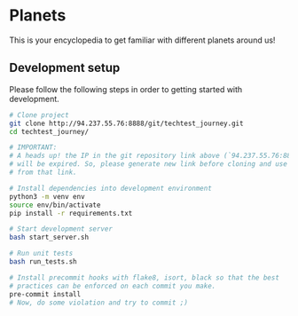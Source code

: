 # Planets
This is your encyclopedia to get familiar with different planets around us!

## Development setup

Please follow the following steps in order to getting started with development.

```bash
# Clone project
git clone http://94.237.55.76:8888/git/techtest_journey.git
cd techtest_journey/

# IMPORTANT:
# A heads up! the IP in the git repository link above (`94.237.55.76:8888`)
# will be expired. So, please generate new link before cloning and use IP
# from that link.

# Install dependencies into development environment
python3 -m venv env
source env/bin/activate
pip install -r requirements.txt

# Start development server
bash start_server.sh

# Run unit tests
bash run_tests.sh

# Install precommit hooks with flake8, isort, black so that the best
# practices can be enforced on each commit you make.
pre-commit install
# Now, do some violation and try to commit ;)
```
